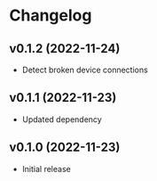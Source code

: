 # Changelog

## v0.1.2 (2022-11-24)

* Detect broken device connections

## v0.1.1 (2022-11-23)

* Updated dependency

## v0.1.0 (2022-11-23)

* Initial release
